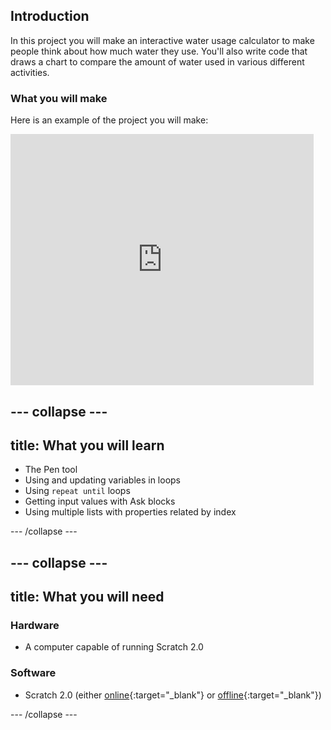 ## Introduction

In this project you will make an interactive water usage calculator to make people think about how much water they use. You'll also write code that draws a chart to compare the amount of water used in various different activities.

### What you will make

Here is an example of the project you will make:

<div class="scratch-preview">
  <iframe allowtransparency="true" width="485" height="402" src="https://scratch.mit.edu/projects/embed/218035688/?autostart=false" frameborder="0"></iframe>
</div>

--- collapse ---
---
title: What you will learn
---

+ The Pen tool
+ Using and updating variables in loops
+ Using `repeat until` loops
+ Getting input values with Ask blocks
+ Using multiple lists with properties related by index

--- /collapse ---

--- collapse ---
---
title: What you will need
---

### Hardware

+ A computer capable of running Scratch 2.0

### Software

+ Scratch 2.0 (either [online](https://scratch.mit.edu/projects/editor/){:target="_blank"} or [offline](https://scratch.mit.edu/scratch2download/){:target="_blank"})

--- /collapse ---